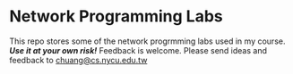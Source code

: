 # Network Programming Labs

This repo stores some of the network progrmming labs used in my course. ***Use it at your own risk!*** Feedback is welcome. Please send ideas and feedback to chuang@cs.nycu.edu.tw
